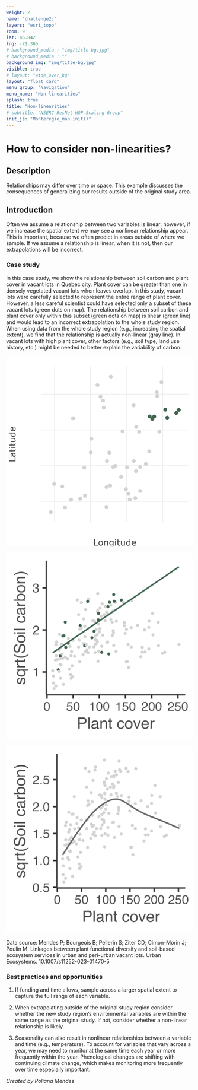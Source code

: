 ```yaml
---
weight: 2
name: "challenge2c"
layers: "esri_topo"
zoom: 9
lat: 46.842
lng: -71.365
# background_media : "img/title-bg.jpg" 
# background_media : "" 
background_img: "img/title-bg.jpg" 
visible: true
# layout: "wide_over_bg"
layout: "float_card"
menu_group: "Navigation"
menu_name: "Non-linearities"
splash: true
title: "Non-linearities"
# subtitle: "NSERC ResNet HQP Scaling Group"
init_js: "Monteregie_map.init()"
---
```


# How to consider non-linearities?

## Description

Relationships may differ over time or space. This example discusses the consequences of generalizing our results outside of the original study area. 


## Introduction

Often we assume a relationship between two variables is linear; however, if we increase the spatial extent we may see a nonlinear relationship appear. This is important, because we often predict in areas outside of where we sample. If we assume a relationship is linear, when it is not, then our extrapolations will be incorrect.


### Case study

In this case study, we show the relationship between soil carbon and plant cover in vacant lots in Quebec city. Plant cover can be greater than one in densely vegetated vacant lots when leaves overlap. In this study, vacant lots were carefully selected to represent the entire range of plant cover. However, a less careful scientist could have selected only a subset of these vacant lots (green dots on map). The relationship between soil carbon and plant cover only within this subset (green dots on map) is linear (green line) and would lead to an incorrect extrapolation to the whole study region. When using data from the whole study region (e.g., increasing the spatial extent), we find that the relationship is actually non-linear (gray line). In vacant lots with high plant cover, other factors (e.g., soil type, land use history, etc.) might be needed to better explain the variability of carbon.


![Image 1](images/Fig2cLeft.png) 

![Image 2](images/Fig2cMiddle.png) 

![Image 3](images/Fig2cRight.png) 

Data source: Mendes P; Bourgeois B; Pellerin S; Ziter CD; Cimon-Morin J; Poulin M. Linkages between plant functional diversity and soil-based ecosystem services in urban and peri-urban vacant lots. Urban Ecosystems. 10.1007/s11252-023-01470-5


### Best practices and opportunities

1) If funding and time allows, sample across a larger spatial extent to capture the full range of each variable.

2) When extrapolating outside of the original study region consider whether the new study region’s environmental variables are within the same range as the original study. If not, consider whether a non-linear relationship is likely.

3) Seasonality can also result in nonlinear relationships between a variable and time (e.g., temperature). To account for variables that vary across a year, we may need to monitor at the same time each year or more frequently within the year. Phenological changes are shifting with continuing climate change, which makes monitoring more frequently over time especially important.



<!--- Use shapefiles in /challenge_2c/data --->

*Created by Poliana Mendes*
